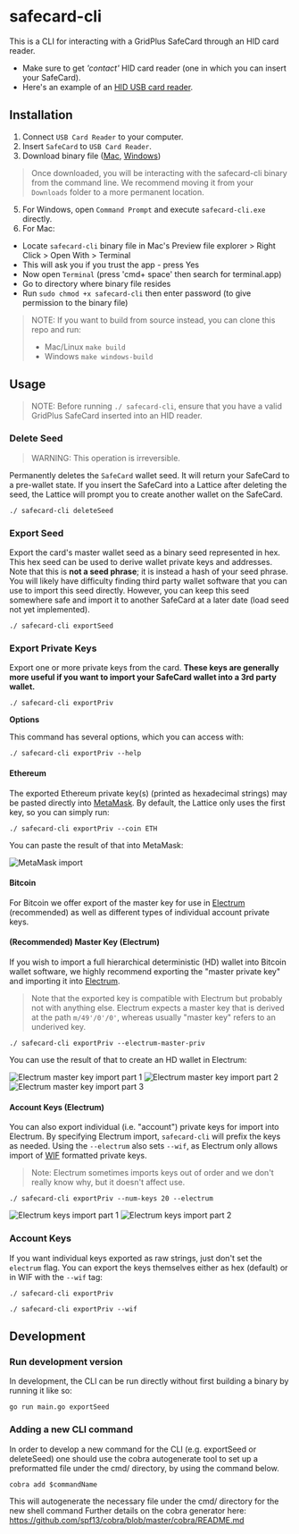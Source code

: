 # safecard-cli

This is a CLI for interacting with a GridPlus SafeCard through an HID card reader.

- Make sure to get *'contact'* HID card reader (one in which you can insert your SafeCard). 
- Here's an example of an [HID USB card reader](https://www.amazon.com/HID-OMNIKEY-3121-Card-Reader/dp/B00AT4NX8S/ref=sr_1_14?dchild=1&keywords=hid+reader&qid=1611873802&sr=8-14).

## Installation

1. Connect `USB Card Reader` to your computer.
2. Insert `SafeCard` to `USB Card Reader`.
3. Download binary file ([Mac](https://github.com/GridPlus/safecard-cli/releases/download/v0.1.1/safecard-cli), [Windows](https://github.com/GridPlus/safecard-cli/releases/download/v0.1.1/safecard-cli.exe))
  > Once downloaded, you will be interacting with the safecard-cli binary from the command line. We recommend moving it from your `Downloads` folder to a more permanent location.
5. For Windows, open `Command Prompt` and execute `safecard-cli.exe` directly.
6. For Mac:
 - Locate `safecard-cli` binary file in Mac's Preview file explorer > Right Click > Open With > Terminal
 - This will ask you if you trust the app - press Yes
 - Now open `Terminal` (press 'cmd+ space' then search for terminal.app)
 - Go to directory where binary file resides
 - Run `sudo chmod +x safecard-cli` then enter password (to give permission to the binary file)
 
 
 > NOTE: If you want to build from source instead, you can clone this repo and run:
 > 
 > - Mac/Linux ```make build```
 > - Windows ```make windows-build```

## Usage

> NOTE: Before running `./ safecard-cli`, ensure that you have a valid GridPlus SafeCard inserted into an HID reader.

### Delete Seed

> WARNING: This operation is irreversible.

Permanently deletes the `SafeCard` wallet seed. It will return your SafeCard to a pre-wallet state. If you insert the SafeCard into a Lattice after deleting the seed, the Lattice will prompt you to create another wallet on the SafeCard.

```
./ safecard-cli deleteSeed
```

### Export Seed

Export the card's master wallet seed as a binary seed represented in hex. This hex seed can be used to derive wallet private keys and addresses. Note that this is **not a seed phrase**; it is instead a hash of your seed phrase. You will likely have difficulty finding third party wallet software that you can use to import this seed directly. However, you can keep this seed somewhere safe and import it to another SafeCard at a later date (load seed not yet implemented).

```
./ safecard-cli exportSeed
```

### Export Private Keys

Export one or more private keys from the card. **These keys are generally more useful if you want to import your SafeCard wallet into a 3rd party wallet.**

```
./ safecard-cli exportPriv
```

**Options**

This command has several options, which you can access with:

```
./ safecard-cli exportPriv --help
```

#### Ethereum

The exported Ethereum private key(s) (printed as hexadecimal strings) may be pasted directly into [MetaMask](https://metamask.io). By default, the Lattice only uses the first key, so you can simply run:

```
./ safecard-cli exportPriv --coin ETH
```

You can paste the result of that into MetaMask:

![MetaMask import](./images/metamask_priv_import.png)

#### Bitcoin

For Bitcoin we offer export of the master key for use in [Electrum](https://electrum.org/#home) (recommended) as well as different types of individual account private keys.

#### (Recommended) Master Key (Electrum)

If you wish to import a full hierarchical deterministic (HD) wallet into Bitcoin wallet software, we highly recommend exporting the "master private key" and importing it into [Electrum](https://electrum.org/#home).

> Note that the exported key is compatible with Electrum but probably not with anything else. Electrum expects a master key that is derived at the path `m/49'/0'/0'`, whereas usually "master key" refers to an underived key.

```
./ safecard-cli exportPriv --electrum-master-priv
```

You can use the result of that to create an HD wallet in Electrum:

![Electrum master key import part 1](./images/electrum-master-1.png)
![Electrum master key import part 2](./images/electrum-master-2.png)
![Electrum master key import part 3](./images/electrum-master-3.png)

#### Account Keys (Electrum)

You can also export individual (i.e. "account") private keys for import into Electrum. By specifying Electrum import, `safecard-cli` will prefix the keys as needed. Using the `--electrum` also sets `--wif`, as Electrum only allows import of [WIF](https://en.bitcoin.it/wiki/Wallet_import_format) formatted private keys.

> Note: Electrum sometimes imports keys out of order and we don't really know why, but it doesn't affect use.

```
./ safecard-cli exportPriv --num-keys 20 --electrum
```

![Electrum keys import part 1](./images/electrum-keys-1.png)
![Electrum keys import part 2](./images/electrum-keys-2.png)

### Account Keys

If you want individual keys exported as raw strings, just don't set the `electrum` flag. You can export the keys themselves either as hex (default) or in WIF with the `--wif` tag:

```
./ safecard-cli exportPriv
```

```
./ safecard-cli exportPriv --wif
```


## Development

### Run development version
In development, the CLI can be run directly without first building a binary by running it like so:
```
go run main.go exportSeed
```
### Adding a new CLI command
In order to develop a new command for the CLI (e.g. exportSeed or deleteSeed) one should use the cobra autogenerate tool to set up a preformatted file under the cmd/ directory, by using the command below.
```
cobra add $commandName
```

This will autogenerate the necessary file under the cmd/ directory for the new shell command
Further details on the cobra generator here: https://github.com/spf13/cobra/blob/master/cobra/README.md
